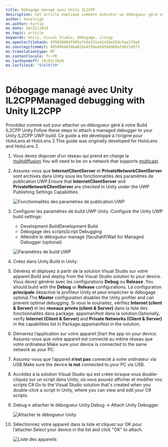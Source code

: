 ```yaml
---
title: Débogage managé avec Unity IL2CPP
description: Cet article explique comment exécuter un débogueur géré sur votre projet UWP IL2CPP Unity.
author: keveleigh
ms.author: kurtie
ms.date: 10/22/2019
ms.topic: article
keywords: Unity, Visual Studio, débogage, il2cpp
ms.openlocfilehash: 970d3000df995e7c6e331a41d10e25dc5aa370a8
ms.sourcegitcommit: 09599b4034be825e4536eeb9566968afd021d5f3
ms.translationtype: MT
ms.contentlocale: fr-FR
ms.lasthandoff: 10/03/2020
ms.locfileid: "91679730"
---
```

# <a name="managed-debugging-with-unity-il2cpp"></a><span data-ttu-id="65462-104">Débogage managé avec Unity IL2CPP</span><span class="sxs-lookup"><span data-stu-id="65462-104">Managed debugging with Unity IL2CPP</span></span>

<span data-ttu-id="65462-105">Procédez comme suit pour attacher un débogueur géré à votre Build IL2CPP Unity.</span><span class="sxs-lookup"><span data-stu-id="65462-105">Follow these steps to attach a managed debugger to your Unity IL2CPP UWP build.</span></span> <span data-ttu-id="65462-106">Ce guide a été développé à l’origine pour HoloLens et HoloLens 2.</span><span class="sxs-lookup"><span data-stu-id="65462-106">This guide was originally developed for HoloLens and HoloLens 2.</span></span>

1. <span data-ttu-id="65462-107">Vous devez disposer d’un réseau qui prend en charge la [multidiffusion](https://en.wikipedia.org/wiki/Multicast).</span><span class="sxs-lookup"><span data-stu-id="65462-107">You will need to be on a network that supports [multicast](https://en.wikipedia.org/wiki/Multicast).</span></span>
1. <span data-ttu-id="65462-108">Assurez-vous que **InternetClientServer** et **PrivateNetworkClientServer** sont archivés dans Unity sous les fonctionnalités des paramètres de publication UWP.</span><span class="sxs-lookup"><span data-stu-id="65462-108">Ensure that **InternetClientServer** and **PrivateNetworkClientServer** are checked in Unity under the UWP Publishing Settings Capabilities.</span></span>

    ![Fonctionnalités des paramètres de publication UWP](images/il2cpp-debugging-capabilities.png)

1. <span data-ttu-id="65462-110">Configurer les paramètres de build UWP Unity :</span><span class="sxs-lookup"><span data-stu-id="65462-110">Configure the Unity UWP build settings:</span></span>
    - <span data-ttu-id="65462-111">Development Build</span><span class="sxs-lookup"><span data-stu-id="65462-111">Development Build</span></span>
    - <span data-ttu-id="65462-112">Débogage des scripts</span><span class="sxs-lookup"><span data-stu-id="65462-112">Script Debugging</span></span>
    - <span data-ttu-id="65462-113">Attendre le débogueur managé (facultatif)</span><span class="sxs-lookup"><span data-stu-id="65462-113">Wait for Managed Debugger (optional)</span></span>

    ![Paramètres de build UWP](images/il2cpp-debugging-build.png)

1. <span data-ttu-id="65462-115">Créez dans Unity.</span><span class="sxs-lookup"><span data-stu-id="65462-115">Build in Unity.</span></span>
1. <span data-ttu-id="65462-116">Générez et déployez à partir de la solution Visual Studio sur votre appareil.</span><span class="sxs-lookup"><span data-stu-id="65462-116">Build and deploy from the Visual Studio solution to your device.</span></span> <span data-ttu-id="65462-117">Vous devez générer avec les configurations **Debug** ou **Release** .</span><span class="sxs-lookup"><span data-stu-id="65462-117">You should build with the **Debug** or **Release** configurations.</span></span> <span data-ttu-id="65462-118">La configuration **principale** désactive le profileur Unity et peut empêcher le débogage optimal.</span><span class="sxs-lookup"><span data-stu-id="65462-118">The **Master** configuration disables the Unity profiler and can prevent optimal debugging.</span></span> <span data-ttu-id="65462-119">Si vous le souhaitez, vérifiez **Internet (client & Server)** et les **réseaux privés (client & Server)** dans la liste des fonctionnalités dans package. appxmanifest dans la solution.</span><span class="sxs-lookup"><span data-stu-id="65462-119">Optionally, verify **Internet (Client & Server)** and **Private Networks (Client & Server)** in the capabilities list in Package.appxmanifest in the solution.</span></span>
1. <span data-ttu-id="65462-120">Démarrez l’application sur votre appareil.</span><span class="sxs-lookup"><span data-stu-id="65462-120">Start the app on your device.</span></span> <span data-ttu-id="65462-121">Assurez-vous que votre appareil est connecté au même réseau que votre ordinateur.</span><span class="sxs-lookup"><span data-stu-id="65462-121">Make sure your device is connected to the same network as your PC.</span></span>
1. <span data-ttu-id="65462-122">Assurez-vous que l’appareil **n’est pas** connecté à votre ordinateur via USB.</span><span class="sxs-lookup"><span data-stu-id="65462-122">Make sure the device **is not** connected to your PC via USB.</span></span>
1. <span data-ttu-id="65462-123">Accédez à la solution Visual Studio qui est créée lorsque vous double-cliquez sur un script dans Unity, où vous pouvez afficher et modifier vos scripts C#.</span><span class="sxs-lookup"><span data-stu-id="65462-123">Go to the Visual Studio solution that's created when you double-click a script in Unity, where you can view and edit your C# scripts.</span></span>
1. <span data-ttu-id="65462-124">Debug-> attacher le débogueur Unity.</span><span class="sxs-lookup"><span data-stu-id="65462-124">Debug -> Attach Unity Debugger.</span></span>

    ![Attacher le débogueur Unity](images/il2cpp-debugging-attach.png)

1. <span data-ttu-id="65462-126">Sélectionnez votre appareil dans la liste et cliquez sur OK pour l’attacher.</span><span class="sxs-lookup"><span data-stu-id="65462-126">Select your device in the list and click "OK" to attach.</span></span>

    ![Liste des appareils](images/il2cpp-debugging-machines.png)
